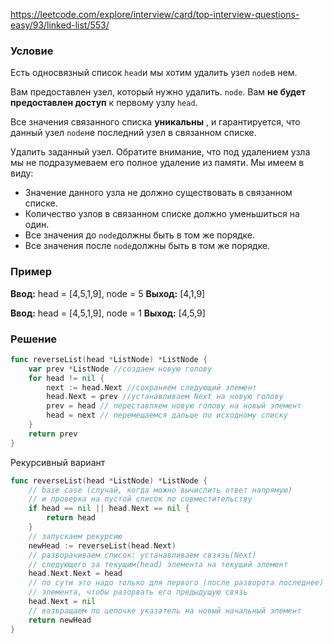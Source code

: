 https://leetcode.com/explore/interview/card/top-interview-questions-easy/93/linked-list/553/
### Условие
Есть односвязный список `head`и мы хотим удалить узел `node`в нем.

Вам предоставлен узел, который нужно удалить. `node`. Вам **не будет предоставлен доступ** к первому узлу `head`.

Все значения связанного списка **уникальны** , и гарантируется, что данный узел `node`не последний узел в связанном списке.

Удалить заданный узел. Обратите внимание, что под удалением узла мы не подразумеваем его полное удаление из памяти. Мы имеем в виду:
- Значение данного узла не должно существовать в связанном списке.
- Количество узлов в связанном списке должно уменьшиться на один.
- Все значения до `node`должны быть в том же порядке.
- Все значения после `node`должны быть в том же порядке.
### Пример

**Ввод:** head = [4,5,1,9], node = 5
**Выход:** [4,1,9]

**Ввод:** head = [4,5,1,9], node = 1
**Выход:** [4,5,9]
### Решение

```go
func reverseList(head *ListNode) *ListNode {
    var prev *ListNode //создаем новую голову
    for head != nil {
        next := head.Next //сохраняем следующий элемент
        head.Next = prev //устанавливаем Next на новую голову
        prev = head // переставляем новую голову на новый элемент
        head = next // перемещаемся дальше по исходному списку
    }
    return prev
}
```

Рекурсивный вариант

```go
func reverseList(head *ListNode) *ListNode {
	// base case (случай, когда можно вычислить ответ напрямую)
	// и проверка на пустой список по совместительству
    if head == nil || head.Next == nil {
        return head
    }
    // запускаем рекурсию
    newHead := reverseList(head.Next)
    // разворачиваем список: устанавливаем свзязь(Next) 
    // следующего за текущим(head) элемента на текущий элемент
    head.Next.Next = head
    // по сути это надо только для первого (после разворота последнее)
    // элемента, чтобы разорвать его предыдущую связь
    head.Next = nil
    // возвращаем по цепочке указатель на новый начальный элемент
    return newHead
}
```
